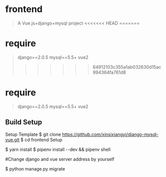 # frontend

> A Vue.js+django+mysql project
<<<<<<< HEAD
=======

# require
>django==2.0.5
>mysql==5.5+
>vue2
>>>>>>> 64912103c355a1ab032630d15ac994364fa761d8

# require
>django==2.0.5
>mysql==5.5+
>vue2

## Build Setup

Setup Template
$ git clone https://github.com/xinsixiangyi/django-mysql-vue.git
$ cd frontend
Setup

$ yarn install
$ pipenv install --dev && pipenv shell

#Change django and vue server address by yourself

$ python manage.py migrate